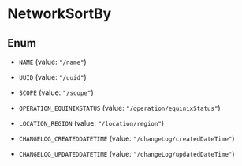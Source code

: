 

# NetworkSortBy

## Enum


* `NAME` (value: `"/name"`)

* `UUID` (value: `"/uuid"`)

* `SCOPE` (value: `"/scope"`)

* `OPERATION_EQUINIXSTATUS` (value: `"/operation/equinixStatus"`)

* `LOCATION_REGION` (value: `"/location/region"`)

* `CHANGELOG_CREATEDDATETIME` (value: `"/changeLog/createdDateTime"`)

* `CHANGELOG_UPDATEDDATETIME` (value: `"/changeLog/updatedDateTime"`)



